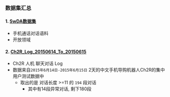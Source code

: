 ### 数据集汇总

#### 1. [SwDA数据集](https://github.com/JDwangmo/sentiment_classification/tree/master/dataset/SwDA_26)
- 手机通话对话语料
- 开放领域

#### 2. [Ch2R_Log_20150614_To_20150615]()
- Ch2R 人机 聊天对话 Log
- 数据来自`2015年6月14日-2015年6月15日` 2天的中文手机导购机器人Ch2R的集中用户测试数据中
    - 取出的是 对话长度 >=11 的 `194` 段对话
        - 其中有14段异常对话, 剩下180段
